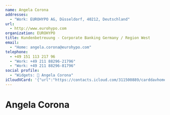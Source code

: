 ```yaml
---
name: Angela Corona
addresses:
  - "Work: EUROHYPO AG, Düsseldorf, 40212, Deutschland"
url:
  - http://www.eurohypo.com
organization: EUROHYPO
title: Kundenbetreuung - Corporate Banking Germany / Region West
email:
  - "Home: angela.corona@eurohypo.com"
telephone:
  - +49 151 113 217 96
  - "Work: +49 211 88296-21796"
  - "Work: +49 211 88296-81796"
social profile:
  - "Widgets: 🔄 Angela Corona"
iCloudVCard: '{"url":"https://contacts.icloud.com/311500889/carddavhome/card/NDZkZjBmYzQtMDQzOS00MDAzLWE5YTUtZWU5MTVmMDE2MDE0.vcf","etag":"\"kmfhcttx\"","data":"BEGIN:VCARD\r\nVERSION:3.0\r\nFN:\r\nN:Corona;Angela;;;\r\nUID:46df0fc4-0439-4003-a9a5-ee915f016014\r\nADR;TYPE=WORK:;;EUROHYPO AG;Düsseldorf;;40212;Deutschland;\r\nitem0.X-ABLABEL:Home Page\r\nPRODID:ez-vcard 0.9.13-fc\r\nREV:2025-04-03T22:13:26Z\r\nURL:http://www.eurohypo.com\r\nORG:EUROHYPO;\r\nTITLE:Kundenbetreuung - Corporate Banking Germany / Region West\r\nEMAIL;TYPE=HOME:angela.corona@eurohypo.com\r\nTEL;TYPE=CELL:+49 151 113 217 96\r\nTEL;TYPE=WORK:+49 211 88296-21796\r\nTEL;TYPE=WORK:+49 211 88296-81796\r\nX-SOCIALPROFILE;CHARSET=UTF-8;TYPE=widgets:🔄 Angela Corona\r\nEND:VCARD"}'
---
```

# Angela Corona